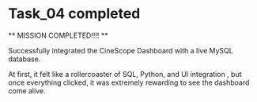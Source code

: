 # Task_04 completed 

** MISSION COMPLETED!!!! **

Successfully integrated the CineScope Dashboard with a live MySQL database.

At first, it felt like a rollercoaster of SQL, Python, and UI integration , but once everything clicked, it was extremely rewarding to see the dashboard come alive.

